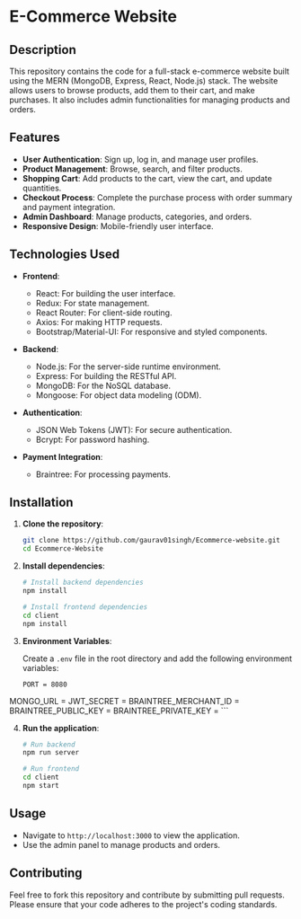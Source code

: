 # E-Commerce Website

## Description

This repository contains the code for a full-stack e-commerce website built using the MERN (MongoDB, Express, React, Node.js) stack. The website allows users to browse products, add them to their cart, and make purchases. It also includes admin functionalities for managing products and orders.

## Features

- **User Authentication**: Sign up, log in, and manage user profiles.
- **Product Management**: Browse, search, and filter products.
- **Shopping Cart**: Add products to the cart, view the cart, and update quantities.
- **Checkout Process**: Complete the purchase process with order summary and payment integration.
- **Admin Dashboard**: Manage products, categories, and orders.
- **Responsive Design**: Mobile-friendly user interface.

## Technologies Used

- **Frontend**:
  - React: For building the user interface.
  - Redux: For state management.
  - React Router: For client-side routing.
  - Axios: For making HTTP requests.
  - Bootstrap/Material-UI: For responsive and styled components.

- **Backend**:
  - Node.js: For the server-side runtime environment.
  - Express: For building the RESTful API.
  - MongoDB: For the NoSQL database.
  - Mongoose: For object data modeling (ODM).

- **Authentication**:
  - JSON Web Tokens (JWT): For secure authentication.
  - Bcrypt: For password hashing.

- **Payment Integration**:
  - Braintree: For processing payments.

## Installation

1. **Clone the repository**:

    ```sh
    git clone https://github.com/gaurav01singh/Ecommerce-website.git
    cd Ecommerce-Website
    ```

2. **Install dependencies**:

    ```sh
    # Install backend dependencies
    npm install

    # Install frontend dependencies
    cd client
    npm install
    ```

3. **Environment Variables**:

    Create a `.env` file in the root directory and add the following environment variables:

    ```env
    PORT = 8080
MONGO_URL = 
JWT_SECRET = 
BRAINTREE_MERCHANT_ID =
BRAINTREE_PUBLIC_KEY = 
BRAINTREE_PRIVATE_KEY = 
    ```

4. **Run the application**:

    ```sh
    # Run backend
    npm run server

    # Run frontend
    cd client
    npm start
    ```

## Usage

- Navigate to `http://localhost:3000` to view the application.
- Use the admin panel to manage products and orders.

## Contributing

Feel free to fork this repository and contribute by submitting pull requests. Please ensure that your code adheres to the project's coding standards.
